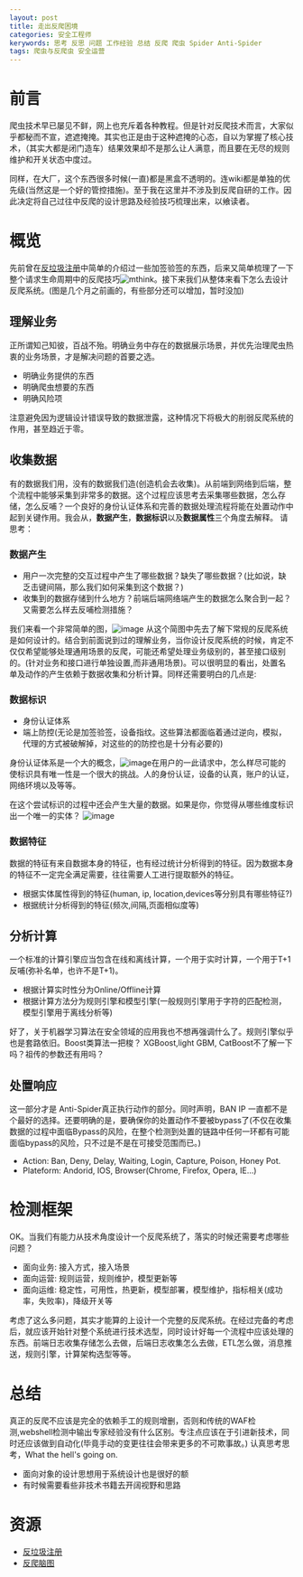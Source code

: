 ```yaml
---
layout: post
title: 走出反爬困境
categories: 安全工程师
kerywords: 思考 反思 问题 工作经验 总结 反爬 爬虫 Spider Anti-Spider
tags: 爬虫与反爬虫 安全运营
---
```


# 前言

爬虫技术早已屡见不鲜，网上也充斥着各种教程。但是针对反爬技术而言，大家似乎都秘而不宣，遮遮掩掩。其实也正是由于这种遮掩的心态，自以为掌握了核心技术，（其实大都是闭门造车）结果效果却不是那么让人满意，而且要在无尽的规则维护和开关状态中度过。

同样，在大厂，这个东西很多时候(一直)都是黑盒不透明的。连wiki都是单独的优先级(当然这是一个好的管控措施)。至于我在这里并不涉及到反爬自研的工作。因此决定将自己过往中反爬的设计思路及经验技巧梳理出来，以飨读者。

# 概览

先前曾在[反垃圾注册](https://github.com/mylamour/blog/issues/34)中简单的介绍过一些加签验签的东西，后来又简单梳理了一下整个请求生命周期中的反爬技巧![mthink](https://img.iami.xyz/images/47093786-7c5b9100-d25c-11e8-88fa-f97c50b980a2.png)。接下来我们从整体来看下怎么去设计反爬系统。(图是几个月之前画的，有些部分还可以增加，暂时没加)

## 理解业务

正所谓知己知彼，百战不殆。明确业务中存在的数据展示场景，并优先治理爬虫热衷的业务场景，才是解决问题的首要之选。

* 明确业务提供的东西
* 明确爬虫想要的东西
* 明确风险项

注意避免因为逻辑设计错误导致的数据泄露，这种情况下将极大的削弱反爬系统的作用，甚至趋近于零。

## 收集数据

有的数据我们用，没有的数据我们造(创造机会去收集)。从前端到网络到后端，整个流程中能够采集到非常多的数据。这个过程应该思考去采集哪些数据，怎么存储，怎么反哺？一个良好的身份认证体系和完善的数据处理流程将能在处置动作中起到关键作用。我会从，**数据产生**，**数据标识**以及**数据属性**三个角度去解释。
请思考：

### 数据产生

* 用户一次完整的交互过程中产生了哪些数据？缺失了哪些数据？(比如说，缺乏击键间隔，那么我们如何采集到这个数据？)
* 收集到的数据存储到什么地方？前端后端网络端产生的数据怎么聚合到一起？又需要怎么样去反哺检测措施？

我们来看一个非常简单的图，![image](https://img.iami.xyz/images/54924594-b2a5e680-4f47-11e9-8827-ba8245245ca2.png)
从这个简图中先去了解下常规的反爬系统是如何设计的。结合到前面说到过的理解业务，当你设计反爬系统的时候，肯定不仅仅希望能够处理通用场景的反爬，可能还希望处理业务级别的，甚至接口级别的。(针对业务和接口进行单独设置,而非通用场景)。可以很明显的看出，处置名单及动作的产生依赖于数据收集和分析计算。同样还需要明白的几点是:

### 数据标识

* 身份认证体系
* 端上防控(无论是加签验签，设备指纹。这些算法都面临着通过逆向，模拟，代理的方式被破解掉，对这些的的防控也是十分有必要的)

身份认证体系是一个大的概念，![image](https://img.iami.xyz/images/54925119-a5d5c280-4f48-11e9-8c46-7efbb9daf1dc.png)在用户的一此请求中，怎么样尽可能的使标识具有唯一性是一个很大的挑战。人的身份认证，设备的认真，账户的认证，网络环境以及等等。

在这个尝试标识的过程中还会产生大量的数据。如果是你，你觉得从哪些维度标识出一个唯一的实体？
![image](https://img.iami.xyz/images/54925811-06b1ca80-4f4a-11e9-8359-e757b543e002.png)

### 数据特征

数据的特征有来自数据本身的特征，也有经过统计分析得到的特征。因为数据本身的特征不一定完全满足需要，往往需要人工进行提取额外的特征。

* 根据实体属性得到的特征(human, ip, location,devices等分别具有哪些特征?)
* 根据统计分析得到的特征(频次,间隔,页面相似度等)

## 分析计算

一个标准的计算引擎应当包含在线和离线计算，一个用于实时计算，一个用于T+1反哺(弥补名单，也许不是T+1)。

* 根据计算实时性分为Online/Offline计算
* 根据计算方法分为规则引擎和模型引擎(一般规则引擎用于字符的匹配检测，模型引擎用于离线分析等)

好了，关于机器学习算法在安全领域的应用我也不想再强调什么了。规则引擎似乎也是套路依旧。Boost类算法一把梭？ XGBoost,light GBM, CatBoost不了解一下吗？祖传的参数还有用吗？

## 处置响应

这一部分才是 Anti-Spider真正执行动作的部分。同时声明，BAN IP 一直都不是个最好的选择。还要明确的是，要确保你的处置动作不要被bypass了(不仅在收集数据的过程中面临Bypass的风险，在整个检测到处置的链路中任何一环都有可能面临bypass的风险，只不过是不是在可接受范围而已。)

* Action:  Ban, Deny, Delay, Waiting, Login, Capture, Poison, Honey Pot.
* Plateform: Andorid, IOS, Browser(Chrome, Firefox, Opera, IE...)


# 检测框架

OK。当我们有能力从技术角度设计一个反爬系统了，落实的时候还需要考虑哪些问题？

* 面向业务: 接入方式，接入场景
* 面向运营: 规则运营，规则维护，模型更新等
* 面向运维: 稳定性，可用性，热更新，模型部署，模型维护，指标相关(成功率，失败率)，降级开关等

考虑了这么多问题，其实才能算的上设计一个完整的反爬系统。在经过完备的考虑后，就应该开始针对整个系统进行技术选型，同时设计好每一个流程中应该处理的东西。前端日志收集存储怎么去做，后端日志收集怎么去做，ETL怎么做，消息推送，规则引擎，计算架构选型等等。


# 总结

真正的反爬不应该是完全的依赖手工的规则增删，否则和传统的WAF检测,webshell检测中输出专家经验没有什么区别。专注点应该在于引进新技术，同时还应该做到自动化(毕竟手动的变更往往会带来更多的不可欺事故。) 认真思考思考，What the hell's going on.

* 面向对象的设计思想用于系统设计也是很好的额
* 有时候需要看些非技术书籍去开阔视野和思路

# 资源

* [反垃圾注册](https://github.com/mylamour/blog/issues/34)
* [反爬脑图](https://img.iami.xyz/images/47093786-7c5b9100-d25c-11e8-88fa-f97c50b980a2.png)

